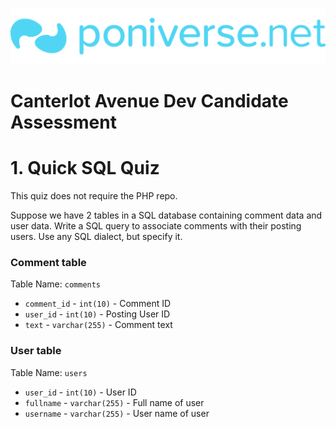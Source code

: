 ![Poniverse logo](../imgs/logo.png)

# Canterlot Avenue Dev Candidate Assessment

# 1. Quick SQL Quiz

This quiz does not require the PHP repo.

Suppose we have 2 tables in a SQL database containing comment data and user data. Write a SQL query to associate comments with their posting users. Use any SQL dialect, but specify it.

### Comment table
Table Name: `comments`
- `comment_id` - `int(10)` - Comment ID
- `user_id` - `int(10)` - Posting User ID
- `text` - `varchar(255)` - Comment text

### User table
Table Name: `users`
- `user_id` - `int(10)` - User ID
- `fullname` - `varchar(255)` - Full name of user
- `username` - `varchar(255)` - User name of user